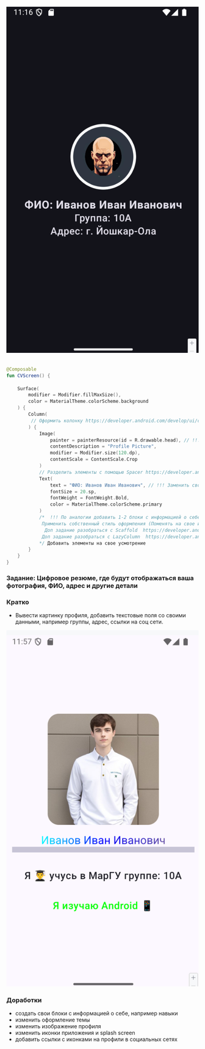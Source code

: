 ![alt text](<Снимок экрана 2024-11-22 021710.png>)

````kotlin

@Composable
fun CVScreen() {

    Surface(
        modifier = Modifier.fillMaxSize(),
        color = MaterialTheme.colorScheme.background
    ) {
        Column(
         // Оформить колонку https://developer.android.com/develop/ui/compose/layouts/basics
        ) {
            Image(
                painter = painterResource(id = R.drawable.head), // !!! Заменить на свое фото или изображение !!!
                contentDescription = "Profile Picture",
                modifier = Modifier.size(120.dp),
                contentScale = ContentScale.Crop
            )
            // Разделить элементы с помощью Spacer https://developer.android.com/develop/ui/compose/modifiers?hl=ru  https://metanit.com/kotlin/jetpack/4.10.php или Divider https://developer.android.com/develop/ui/compose/components/divider?hl=ru
            Text(
                text = "ФИО: Иванов Иван Иванович", // !!! Заменить своими данными  !!!
                fontSize = 20.sp,
                fontWeight = FontWeight.Bold,
                color = MaterialTheme.colorScheme.primary
            )
            /*  !!! По аналогии добавить 1-2 блоки с информацией о себе !!!
             Применить собственный стиль оформления (Поменять на свое изображение, изменить стиль и цвета текста, изменить иконки приложения и экрана загрузки, добавить доп оформление по желанию)
              Доп задание разобраться с Scaffold  https://developer.android.com/develop/ui/compose/components/scaffold?hl=ru
             Доп задание разобраться с LazyColumn  https://developer.android.com/develop/ui/compose/lists?hl=ru https://metanit.com/kotlin/jetpack/2.6.php
            */ Добавить элементы на свое усмотрение
        }
    }
}

````

### Задание: Цифровое резюме, где будут отображаться ваша фотография, ФИО, адрес и другие детали

### Кратко

* Вывести картинку профиля, добавить текстовые поля со своими данными, например группы, адрес, ссылки на соц сети.

![alt text](<Снимок экрана 2024-11-22 025724.png>)

### Доработки

* создать свои блоки с информацией о себе, например навыки
* изменить оформление темы
* изменить изображение профиля
* изменить иконки приложения и splash screen
* добавить ссылки с иконками на профили в социальных сетях
